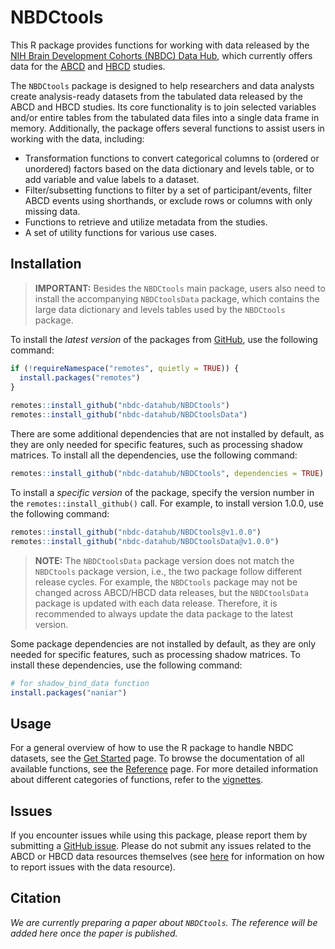 
<!-- README.md is generated from README.Rmd. Please edit that file -->

# NBDCtools

<!-- badges: start -->

<!-- badges: end -->

This R package provides functions for working with data released by the
[NIH Brain Development Cohorts (NBDC) Data
Hub](https://www.nbdc-datahub.org), which currently offers data for the
[ABCD](https://www.abcdstudy.org/) and
[HBCD](https://www.hbcdstudy.org/) studies.

The `NBDCtools` package is designed to help researchers and data
analysts create analysis-ready datasets from the tabulated data released
by the ABCD and HBCD studies. Its core functionality is to join selected
variables and/or entire tables from the tabulated data files into a
single data frame in memory. Additionally, the package offers several
functions to assist users in working with the data, including:

- Transformation functions to convert categorical columns to (ordered or
  unordered) factors based on the data dictionary and levels table, or
  to add variable and value labels to a dataset.
- Filter/subsetting functions to filter by a set of participant/events,
  filter ABCD events using shorthands, or exclude rows or columns with
  only missing data.
- Functions to retrieve and utilize metadata from the studies.
- A set of utility functions for various use cases.

## Installation

> **IMPORTANT:** Besides the `NBDCtools` main package, users also need
> to install the accompanying `NBDCtoolsData` package, which contains
> the large data dictionary and levels tables used by the `NBDCtools`
> package.

To install the *latest version* of the packages from
[GitHub](https://github.com/nbdc-datahub/NBDCtools), use the following
command:

``` r
if (!requireNamespace("remotes", quietly = TRUE)) {
  install.packages("remotes")
}
  
remotes::install_github("nbdc-datahub/NBDCtools")
remotes::install_github("nbdc-datahub/NBDCtoolsData")
```

There are some additional dependencies that are not installed by
default, as they are only needed for specific features, such as
processing shadow matrices. To install all the dependencies, use the
following command:

``` r
remotes::install_github("nbdc-datahub/NBDCtools", dependencies = TRUE)
```

To install a *specific version* of the package, specify the version
number in the `remotes::install_github()` call. For example, to install
version 1.0.0, use the following command:

``` r
remotes::install_github("nbdc-datahub/NBDCtools@v1.0.0")
remotes::install_github("nbdc-datahub/NBDCtoolsData@v1.0.0")
```

> **NOTE:** The `NBDCtoolsData` package version does not match the
> `NBDCtools` package version, i.e., the two package follow different
> release cycles. For example, the `NBDCtools` package may not be
> changed across ABCD/HBCD data releases, but the `NBDCtoolsData`
> package is updated with each data release. Therefore, it is
> recommended to always update the data package to the latest version.

Some package dependencies are not installed by default, as they are only
needed for specific features, such as processing shadow matrices. To
install these dependencies, use the following command:

``` r
# for shadow_bind_data function
install.packages("naniar")
```

## Usage

For a general overview of how to use the R package to handle NBDC
datasets, see the [Get
Started](https://software.nbdc-datahub.org/NBDCtools/articles/NBDCtools.html)
page. To browse the documentation of all available functions, see the
[Reference](https://software.nbdc-datahub.org/NBDCtools/reference/index.html)
page. For more detailed information about different categories of
functions, refer to the
[vignettes](https://software.nbdc-datahub.org/NBDCtools/articles/).

## Issues

If you encounter issues while using this package, please report them by
submitting a [GitHub
issue](https://github.com/nbdc-datahub/NBDCtools/issues). Please do not
submit any issues related to the ABCD or HBCD data resources themselves
(see [here](https://nbdc.lassoinformatics.com/issue-tracker) for
information on how to report issues with the data resource).

## Citation

<!-- If you use this package for your research, please kindly cite the following paper: -->

*We are currently preparing a paper about `NBDCtools`. The reference
will be added here once the paper is published.*
